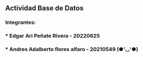 ## Actividad Base de Datos

### Integrantes:
### * Edgar Ari Peñate Rivera - 20220625
### * Andres Adalberto flores alfaro - 20210549 (●'◡'●)
